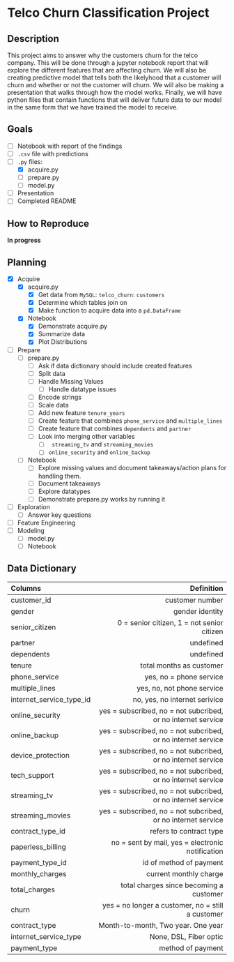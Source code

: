 # Telco Churn Classification Project

## Description

This project aims to answer why the customers churn for the telco company. This will be done through a jupyter notebook report that will explore the different features that are affecting churn. We will also be creating predictive model that tells both the likelyhood that a customer will churn and whether or not the customer will churn. We will also be making a presentation that walks through how the model works. Finally, we will have python files that contain functions that will deliver future data to our model in the same form that we have trained the model to receive.

## Goals

- [ ] Notebook with report of the findings
- [ ] `.csv` file with predictions
- [ ] `.py` files:
    - [x] acquire.py 
    - [ ] prepare.py
    - [ ] model.py
- [ ] Presentation
- [ ] Completed README

## How to Reproduce

**In progress**

## Planning
- [x] Acquire
    - [x] acquire.py
        - [x] Get data from `MySQL`: `telco_churn`: `customers`
        - [x] Determine which tables join on
        - [x] Make function to acquire data into a `pd.DataFrame`
    - [x] Notebook
        - [x] Demonstrate acquire.py
        - [x] Summarize data
        - [x] Plot Distributions
- [ ] Prepare
    - [ ] prepare.py
        - [ ] Ask if data dictionary should include created features
        - [ ] Split data
        - [ ] Handle Missing Values
            - [ ] Handle datatype issues
        - [ ] Encode strings
        - [ ] Scale data
        - [ ] Add new feature `tenure_years`
        - [ ] Create feature that combines `phone_service` and `multiple_lines`
        - [ ] Create feature that combines `dependents` and `partner`
        - [ ] Look into merging other variables
            - [ ] ` streaming_tv` and `streaming_movies`
            - [ ] `online_security` and `online_backup`
    - [ ] Notebook
        - [ ] Explore missing values and document takeaways/action plans for handling them.
        - [ ] Document takeaways
        - [ ] Explore datatypes
        - [ ] Demonstrate prepare.py works by running it
- [ ] Exploration
    - [ ] Answer key questions
- [ ] Feature Engineering
- [ ] Modeling
    - [ ] model.py
    - [ ] Notebook

## Data Dictionary

| Columns | Definition |
|:--------|-----------:|
|  customer_id | customer number  |
| gender  | gender identity |
| senior_citizen  | 0 = senior citizen, 1 = not senior citizen  |
| partner  | undefined  |
| dependents  | undefined  |
| tenure  | total months as customer  |
| phone_service  | yes, no = phone service  |
| multiple_lines  | yes, no, not phone service  |
| internet_service_type_id  | no, yes, no internet serivice  |
| online_security  | yes = subscribed, no = not subcribed, or no internet service |
| online_backup  | yes = subscribed, no = not subcribed, or no internet service  |
| device_protection  | yes = subscribed, no = not subcribed, or no internet service  |
| tech_support   | yes = subscribed, no = not subcribed, or no internet service  |
| streaming_tv   | yes = subscribed, no = not subcribed, or no internet service  |
| streaming_movies  | yes = subscribed, no = not subcribed, or no internet service  |
| contract_type_id  | refers to contract type  |
| paperless_billing  | no = sent by mail, yes = electronic notification  |
| payment_type_id  | id of method of payment  |
| monthly_charges  | current monthly charge |
| total_charges  | total charges since becoming a customer  |
| churn  | yes = no longer a customer, no = still a customer  |
| contract_type  | Month-to-month, Two year. One year  |
| internet_service_type | None, DSL, Fiber optic  |
| payment_type | method of payment |